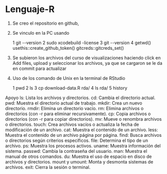 # Lenguaje-R


1. Se creo el repositorio en github, 
2. Se vinculo en la PC usando

    1  git --version
    2  sudo xcodebuild -license
    3  git --version
    4  getwd()
    usethis::create_github_token()
    gitcreds::gitcreds_set()
   
4. Se subieron los archivos del curso de visualizaciones haciendo click en Add files, upload y seleccionar los archivos, ya que se cargaron se le da en commit para actualizar

5. Uso de los comando de Unix en la terminal de RStudio
 
    1  pwd
    2  ls
    3  cp download-data.R rda/
    4  ls rda/
    5  history


Apoyo
ls: Lista los archivos y directorios.
cd: Cambia el directorio actual.
pwd: Muestra el directorio actual de trabajo.
mkdir: Crea un nuevo directorio.
rmdir: Elimina un directorio vacío.
rm: Elimina archivos o directorios (con -r para eliminar recursivamente).
cp: Copia archivos o directorios (con -r para copiar directorios).
mv: Mueve o renombra archivos o directorios.
touch: Crea archivos vacíos o actualiza la fecha de modificación de un archivo.
cat: Muestra el contenido de un archivo.
less: Muestra el contenido de un archivo página por página.
find: Busca archivos o directorios según criterios específicos.
file: Determina el tipo de un archivo.
ps: Muestra los procesos activos.
uname: Muestra información del sistema.
passwd: Cambia la contraseña del usuario.
man: Muestra el manual de otros comandos.
du: Muestra el uso de espacio en disco de archivos y directorios.
mount y umount: Monta y desmonta sistemas de archivos.
exit: Cierra la sesión o terminal.
